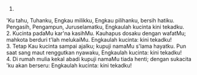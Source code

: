 1.
'Ku tahu, Tuhanku, Engkau milikku, Engkau pilihanku,
bersih hatiku. Pengasih, Pengampun, Juruselamatku,
Engkaulah kucinta kini tekadku.
<br>
2.
Kucinta padaMu kar'na kasihMu. Kauhapus dosaku
dengan wafatMu; mahkota berduri t'lah melukaiMu.
Engkaulah kucinta: kini tekadku!
<br>
3.
Tetap Kau kucinta sampai ajalku; kupuji namaMu
s'lama hayatku. Pun saat sang maut renggutkan nyawaku,
Engkaulah kucinta: kini tekadku!
<br>
4.
Di rumah mulia kekal abadi kupuji namaMu tiada henti;
dengan sukacita 'ku akan berseru:
Engkaulah kucinta: kini tekadku!